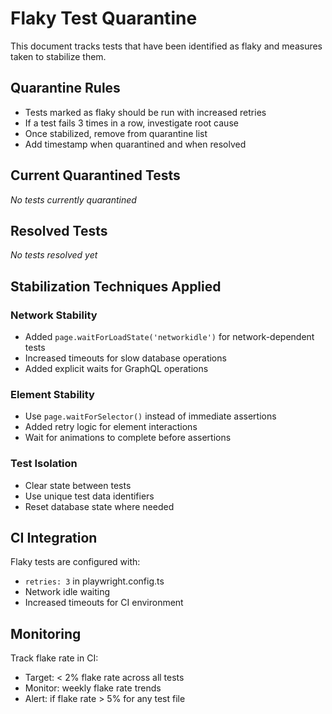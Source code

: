 # Flaky Test Quarantine

This document tracks tests that have been identified as flaky and measures taken to stabilize them.

## Quarantine Rules

- Tests marked as flaky should be run with increased retries
- If a test fails 3 times in a row, investigate root cause
- Once stabilized, remove from quarantine list
- Add timestamp when quarantined and when resolved

## Current Quarantined Tests

_No tests currently quarantined_

## Resolved Tests

_No tests resolved yet_

## Stabilization Techniques Applied

### Network Stability

- Added `page.waitForLoadState('networkidle')` for network-dependent tests
- Increased timeouts for slow database operations
- Added explicit waits for GraphQL operations

### Element Stability

- Use `page.waitForSelector()` instead of immediate assertions
- Added retry logic for element interactions
- Wait for animations to complete before assertions

### Test Isolation

- Clear state between tests
- Use unique test data identifiers
- Reset database state where needed

## CI Integration

Flaky tests are configured with:

- `retries: 3` in playwright.config.ts
- Network idle waiting
- Increased timeouts for CI environment

## Monitoring

Track flake rate in CI:

- Target: < 2% flake rate across all tests
- Monitor: weekly flake rate trends
- Alert: if flake rate > 5% for any test file
